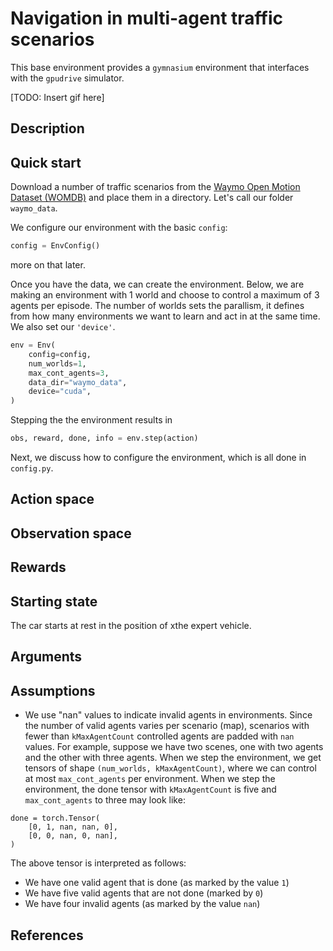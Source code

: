# Navigation in multi-agent traffic scenarios

This base environment provides a `gymnasium` environment that interfaces with the `gpudrive` simulator.

[TODO: Insert gif here]

## Description


## Quick start

Download a number of traffic scenarios from the [Waymo Open Motion Dataset (WOMDB)](https://github.com/waymo-research/waymo-open-dataset) and place them in a directory. Let's call our folder `waymo_data`.

We configure our environment with the basic `config`:
```Python
config = EnvConfig()
```
more on that later.

Once you have the data, we can create the environment. Below, we are making an environment with 1 world and choose to control a maximum of 3 agents per episode. The number of worlds sets the parallism, it defines from how many environments we want to learn and act in at the same time. We also set our `'device'`.

```Python
env = Env(
    config=config,
    num_worlds=1,
    max_cont_agents=3,
    data_dir="waymo_data",
    device="cuda",
)
```

Stepping the the environment results in

```Python
obs, reward, done, info = env.step(action)
```

Next, we discuss how to configure the environment, which is all done in `config.py`.

## Action space


## Observation space


## Rewards


## Starting state

The car starts at rest in the position of xthe expert vehicle.

## Arguments


## Assumptions

- We use "nan" values to indicate invalid agents in environments. Since the number of valid agents varies per scenario (map), scenarios with fewer than `kMaxAgentCount` controlled agents are padded with `nan` values. For example, suppose we have two scenes, one with two agents and the other with three agents. When we step the environment, we get tensors of shape `(num_worlds, kMaxAgentCount)`, where we can control at most `max_cont_agents` per environment. When we step the environment, the done tensor with `kMaxAgentCount` is five and `max_cont_agents` to three may look like:

```
done = torch.Tensor(
    [0, 1, nan, nan, 0],
    [0, 0, nan, 0, nan],
)
```

The above tensor is interpreted as follows:
- We have one valid agent that is done (as marked by the value `1`)
- We have five valid agents that are not done (marked by `0`)
- We have four invalid agents (as marked by the value `nan`)

## References
